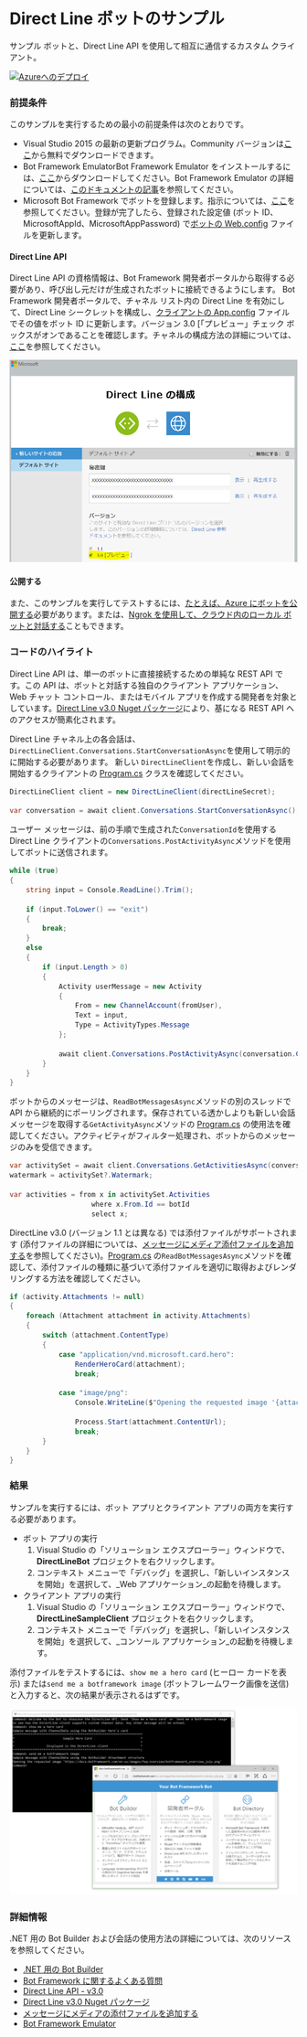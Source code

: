 ﻿# Direct Line ボットのサンプル

サンプル ボットと、Direct Line API を使用して相互に通信するカスタム クライアント。

[![Azureへのデプロイ][Deploy Button]][Deploy CSharp/DirectLine]

[Deploy Button]: https://azuredeploy.net/deploybutton.png
[Deploy CSharp/DirectLine]: https://azuredeploy.net

### 前提条件

このサンプルを実行するための最小の前提条件は次のとおりです。
* Visual Studio 2015 の最新の更新プログラム。Community バージョンは[ここ](http://www.visualstudio.com)から無料でダウンロードできます。
* Bot Framework EmulatorBot Framework Emulator をインストールするには、[ここ](https://emulator.botframework.com/)からダウンロードしてください。Bot Framework Emulator の詳細については、[このドキュメントの記事](https://github.com/microsoft/botframework-emulator/wiki/Getting-Started)を参照してください。
* Microsoft Bot Framework でボットを登録します。指示については、[ここ](https://docs.microsoft.com/ja-jp/bot-framework/portal-register-bot)を参照してください。登録が完了したら、登録された設定値 (ボット ID、MicrosoftAppId、MicrosoftAppPassword) で[ボットの Web.config](DirectLineBot/Web.config#L9-L11) ファイルを更新します。

#### Direct Line API
Direct Line API の資格情報は、Bot Framework 開発者ポータルから取得する必要があり、呼び出し元だけが生成されたボットに接続できるようにします。
Bot Framework 開発者ポータルで、チャネル リスト内の Direct Line を有効にして、Direct Line シークレットを構成し、[クライアントの App.config](DirectLineClient/App.config#L4-L5) ファイルでその値をボット ID に更新します。バージョン 3.0 [「プレビュー」チェック ボックスがオンであることを確認します。チャネルの構成方法の詳細については、[ここ](https://docs.microsoft.com/ja-jp/bot-framework/portal-configure-channels)を参照してください。

![Direct Line を構成する](images/outcome-configure.png)

#### 公開する
また、このサンプルを実行してテストするには、[たとえば、Azure にボットを公開する](https://docs.microsoft.com/ja-jp/bot-framework/publish-bot-overview)必要があります。または、[Ngrok を使用して、クラウド内のローカル ボットと対話する](https://blogs.msdn.microsoft.com/jamiedalton/2016/07/29/ms-bot-framework-ngrok/)こともできます。 

### コードのハイライト

Direct Line API は、単一のボットに直接接続するための単純な REST API です。この API は、ボットと対話する独自のクライアント アプリケーション、Web チャット コントロール、またはモバイル アプリを作成する開発者を対象としています。[Direct Line v3.0 Nuget パッケージ](https://www.nuget.org/packages/Microsoft.Bot.Connector.DirectLine/3.0.0-beta)により、基になる REST API へのアクセスが簡素化されます。

Direct Line チャネル上の各会話は、`DirectLineClient.Conversations.StartConversationAsync`を使用して明示的に開始する必要があります。
新しい `DirectLineClient`を作成し、新しい会話を開始するクライアントの [Program.cs](DirectLineClient/Program.cs#L25-L27) クラスを確認してください。


````C#
DirectLineClient client = new DirectLineClient(directLineSecret);
            
var conversation = await client.Conversations.StartConversationAsync();
````

ユーザー メッセージは、前の手順で生成された`ConversationId`を使用する Direct Line クライアントの`Conversations.PostActivityAsync`メソッドを使用してボットに送信されます。

````C#
while (true)
{
    string input = Console.ReadLine().Trim();

    if (input.ToLower() == "exit")
    {
        break;
    }
    else
    {
        if (input.Length > 0)
        {
            Activity userMessage = new Activity
            {
                From = new ChannelAccount(fromUser),
                Text = input,
                Type = ActivityTypes.Message
            };

            await client.Conversations.PostActivityAsync(conversation.ConversationId, userMessage);
        }
    }
}
````

ボットからのメッセージは、`ReadBotMessagesAsync`メソッドの別のスレッドで API から継続的にポーリングされます。保存されている透かしよりも新しい会話メッセージを取得する`GetActivityAsync`メソッドの [Program.cs](DirectLineClient/Program.cs#L64-L69) の使用法を確認してください。アクティビティがフィルター処理され、ボットからのメッセージのみを受信できます。

````C#
var activitySet = await client.Conversations.GetActivitiesAsync(conversationId, watermark);
watermark = activitySet?.Watermark;

var activities = from x in activitySet.Activities
                    where x.From.Id == botId
                    select x;
````

DirectLine v3.0 (バージョン 1.1 とは異なる) では添付ファイルがサポートされます (添付ファイルの詳細については、[メッセージにメディア添付ファイルを追加する](https://docs.microsoft.com/ja-jp/bot-framework/dotnet/bot-builder-dotnet-add-media-attachments)を参照してください)。[Program.cs](DirectLineClient/Program.cs#L75-L92) の`ReadBotMessagesAsync`メソッドを確認して、添付ファイルの種類に基づいて添付ファイルを適切に取得およびレンダリングする方法を確認してください。


````C#
if (activity.Attachments != null)
{
    foreach (Attachment attachment in activity.Attachments)
    {
        switch (attachment.ContentType)
        {
            case "application/vnd.microsoft.card.hero":
                RenderHeroCard(attachment);
                break;

            case "image/png":
                Console.WriteLine($"Opening the requested image '{attachment.ContentUrl}'");

                Process.Start(attachment.ContentUrl);
                break;
        }
    }
}
````


### 結果

サンプルを実行するには、ボット アプリとクライアント アプリの両方を実行する必要があります。
* ボット アプリの実行
    1. Visual Studio の「ソリューション エクスプローラー」ウィンドウで、**DirectLineBot** プロジェクトを右クリックします。
    2. コンテキスト メニューで「デバッグ」を選択し、「新しいインスタンスを開始」を選択して、_Web アプリケーション_の起動を待機します。
* クライアント アプリの実行
    1. Visual Studio の「ソリューション エクスプローラー」ウィンドウで、**DirectLineSampleClient** プロジェクトを右クリックします。
    2. コンテキスト メニューで「デバッグ」を選択し、「新しいインスタンスを開始」を選択して、_コンソール アプリケーション_の起動を待機します。

添付ファイルをテストするには、`show me a hero card` (ヒーロー カードを表示) または`send me a botframework image` (ボットフレームワーク画像を送信) と入力すると、次の結果が表示されるはずです。

![結果のサンプル](images/outcome.png)

### 詳細情報

.NET 用の Bot Builder および会話の使用方法の詳細については、次のリソースを参照してください。
* [.NET 用の Bot Builder](https://docs.microsoft.com/ja-jp/bot-framework/dotnet/)
* [Bot Framework に関するよくある質問](https://docs.microsoft.com/ja-jp/bot-framework/resources-bot-framework-faq#i-have-a-communication-channel-id-like-to-be-configurable-with-bot-framework-can-i-work-with-microsoft-to-do-that)
* [Direct Line API - v3.0](https://docs.botframework.com/ja-jp/restapi/directline3/)
* [Direct Line v3.0 Nuget パッケージ](https://www.nuget.org/packages/Microsoft.Bot.Connector.DirectLine/3.0.0-beta)
* [メッセージにメディアの添付ファイルを追加する](https://docs.microsoft.com/ja-jp/bot-framework/dotnet/bot-builder-dotnet-add-media-attachments)
* [Bot Framework Emulator](https://github.com/microsoft/botframework-emulator/wiki/Getting-Started)
